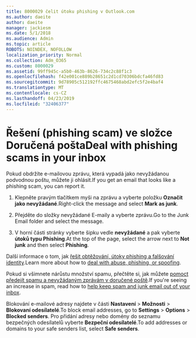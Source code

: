```yaml
---
title: 8000029 čelit útoku phishing v Outlook.com
ms.author: daeite
author: daeite
manager: jackiesm
ms.date: 5/1/2018
ms.audience: Admin
ms.topic: article
ROBOTS: NOINDEX, NOFOLLOW
localization_priority: Normal
ms.collection: Adm_O365
ms.custom: 8000029
ms.assetid: 99ff945c-a5b0-463b-8626-734c2c88f1c3
ms.openlocfilehash: f42e001ce889b28651c2d1cd70306bdcfa46fd83
ms.sourcegitcommit: 9d78905c512192ffc4675468abd2efc5f2e4baf4
ms.translationtype: MT
ms.contentlocale: cs-CZ
ms.lasthandoff: 04/23/2019
ms.locfileid: "32406377"
---
```

# <a name="deal-with-phishing-scams-in-your-inbox"></a><span data-ttu-id="f9231-102">Řešení (phishing scam) ve složce Doručená pošta</span><span class="sxs-lookup"><span data-stu-id="f9231-102">Deal with phishing scams in your inbox</span></span>

<span data-ttu-id="f9231-103">Pokud obdržíte e-mailovou zprávu, která vypadá jako nevyžádanou podvodnou poštu, můžete ji ohlásit.</span><span class="sxs-lookup"><span data-stu-id="f9231-103">If you get an email that looks like a phishing scam, you can report it.</span></span>
  
1. <span data-ttu-id="f9231-104">Klepněte pravým tlačítkem myši na zprávu a vyberte položku **Označit jako nevyžádané**.</span><span class="sxs-lookup"><span data-stu-id="f9231-104">Right-click the message and select **Mark as junk**.</span></span> 
    
2. <span data-ttu-id="f9231-105">Přejděte do složky nevyžádané E-maily a vyberte zprávu.</span><span class="sxs-lookup"><span data-stu-id="f9231-105">Go to the Junk Email folder and select the message.</span></span>
    
3. <span data-ttu-id="f9231-106">V horní části stránky vyberte šipku vedle **nevyžádané** a pak vyberte **útoků typu Phishing**.</span><span class="sxs-lookup"><span data-stu-id="f9231-106">At the top of the page, select the arrow next to **Not junk** and then select **Phishing**.</span></span> 
    
<span data-ttu-id="f9231-107">Další informace o tom, jak [řešit obtěžování, útoky phishing a falšování identity](https://go.microsoft.com/fwlink/p/?linkid=873139).</span><span class="sxs-lookup"><span data-stu-id="f9231-107">Learn more about how to [deal with abuse, phishing, or spoofing](https://go.microsoft.com/fwlink/p/?linkid=873139).</span></span>
  
<span data-ttu-id="f9231-108">Pokud si všimnete nárůstu množství spamu, přečtěte si, jak můžete [pomoct předejít spamu a nevyžádaným zprávám v doručené poště](https://go.microsoft.com/fwlink/p/?linkid=873140).</span><span class="sxs-lookup"><span data-stu-id="f9231-108">If you're seeing an increase in spam, read how to [help keep spam and junk email out of your inbox](https://go.microsoft.com/fwlink/p/?linkid=873140).</span></span>
  
<span data-ttu-id="f9231-109">Blokování e-mailové adresy najdete v části **Nastavení** \> **Možnosti** \> **Blokovaní odesílatelé**.</span><span class="sxs-lookup"><span data-stu-id="f9231-109">To block email addresses, go to **Settings** \> **Options** \> **Blocked senders**.</span></span> <span data-ttu-id="f9231-110">Pro přidání adresy nebo domény do seznamu bezpečných odesílatelů vyberte **Bezpeční odesílatelé**.</span><span class="sxs-lookup"><span data-stu-id="f9231-110">To add addresses or domains to your safe senders list, select **Safe senders**.</span></span> 
  

